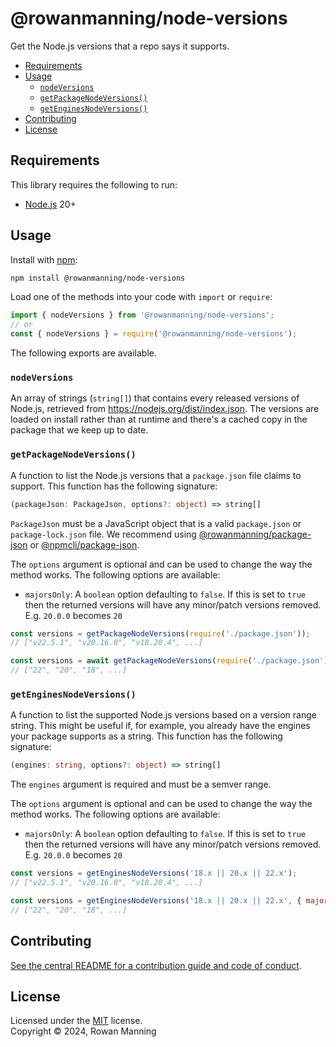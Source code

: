 
# @rowanmanning/node-versions

Get the Node.js versions that a repo says it supports.

* [Requirements](#requirements)
* [Usage](#usage)
  * [`nodeVersions`](#nodeversions)
  * [`getPackageNodeVersions()`](#getpackagenodeversions)
  * [`getEnginesNodeVersions()`](#getenginesnodeversions)
* [Contributing](#contributing)
* [License](#license)


## Requirements

This library requires the following to run:

  * [Node.js](https://nodejs.org/) 20+


## Usage

Install with [npm](https://www.npmjs.com/):

```sh
npm install @rowanmanning/node-versions
```

Load one of the methods into your code with `import` or `require`:

```js
import { nodeVersions } from '@rowanmanning/node-versions';
// or
const { nodeVersions } = require('@rowanmanning/node-versions');
```

The following exports are available.

### `nodeVersions`

An array of strings (`string[]`) that contains every released versions of Node.js, retrieved from <https://nodejs.org/dist/index.json>. The versions are loaded on install rather than at runtime and there's a cached copy in the package that we keep up to date.

### `getPackageNodeVersions()`

A function to list the Node.js versions that a `package.json` file claims to support. This function has the following signature:

```ts
(packageJson: PackageJson, options?: object) => string[]
```

`PackageJson` must be a JavaScript object that is a valid `package.json` or `package-lock.json` file. We recommend using [@rowanmanning/package-json](../package-json#readme) or [@npmcli/package-json](https://github.com/npm/package-json#readme).

The `options` argument is optional and can be used to change the way the method works. The following options are available:

  * `majorsOnly`: A `boolean` option defaulting to `false`. If this is set to `true` then the returned versions will have any minor/patch versions removed. E.g. `20.0.0` becomes `20`

```js
const versions = getPackageNodeVersions(require('./package.json'));
// ["v22.5.1", "v20.16.0", "v18.20.4", ...]

const versions = await getPackageNodeVersions(require('./package.json'), { majorsOnly: true });
// ["22", "20", "18", ...]
```

### `getEnginesNodeVersions()`

A function to list the supported Node.js versions based on a version range string. This might be useful if, for example, you already have the engines your package supports as a string. This function has the following signature:

```ts
(engines: string, options?: object) => string[]
```

The `engines` argument is required and must be a semver range.

The `options` argument is optional and can be used to change the way the method works. The following options are available:

  * `majorsOnly`: A `boolean` option defaulting to `false`. If this is set to `true` then the returned versions will have any minor/patch versions removed. E.g. `20.0.0` becomes `20`

```js
const versions = getEnginesNodeVersions('18.x || 20.x || 22.x');
// ["v22.5.1", "v20.16.0", "v18.20.4", ...]

const versions = getEnginesNodeVersions('18.x || 20.x || 22.x', { majorsOnly: true });
// ["22", "20", "18", ...]
```


## Contributing

[See the central README for a contribution guide and code of conduct](https://github.com/rowanmanning/repo-tools#contributing).


## License

Licensed under the [MIT](https://github.com/rowanmanning/repo-tools/blob/main/LICENSE) license.<br/>
Copyright &copy; 2024, Rowan Manning
